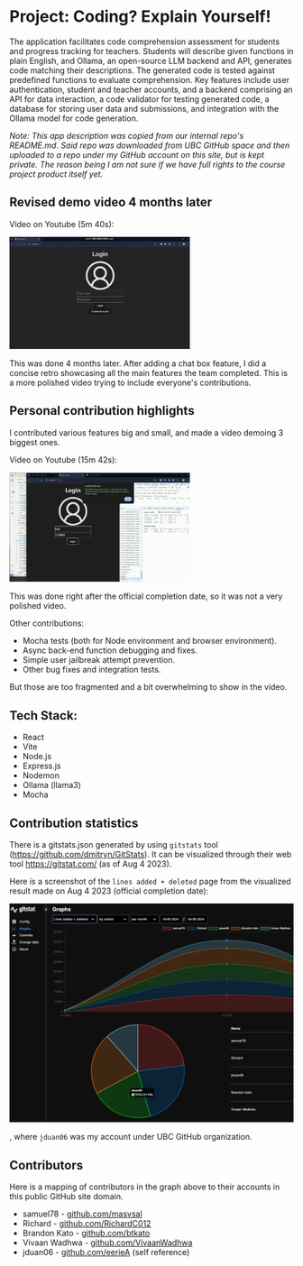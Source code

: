 # Project: Coding? Explain Yourself!

The application facilitates code comprehension assessment for students and progress tracking for teachers. Students will describe given functions in plain English, and Ollama, an open-source LLM backend and API, generates code matching their descriptions. The generated code is tested against predefined functions to evaluate comprehension. Key features include user authentication, student and teacher accounts, and a backend comprising an API for data interaction, a code validator for testing generated code, a database for storing user data and submissions, and integration with the Ollama model for code generation.

*Note: This app description was copied from our internal repo's README.md. Said repo was downloaded from UBC GitHub space and then uploaded to a repo under my GitHub account on this site, but is kept private. The reason being I am not sure if we have full rights to the course project product itself yet.*

## Revised demo video 4 months later

Video on Youtube (5m 40s):

[<img alt="screenshot" src="/resources/Project retro 2 screenshot.jpg" width="320">](https://youtu.be/QplI0PaIAOo)

This was done 4 months later. After adding a chat box feature, I did a concise retro showcasing all the main features the team completed. This is a more polished video trying to include everyone's contributions.

## Personal contribution highlights

I contributed various features big and small, and made a video demoing 3 biggest ones.

Video on Youtube (15m 42s):

[<img alt="screenshot" src="/resources/cpsc 310 retro screenshot.png" width="320">](https://youtu.be/o3GTKvYnayI)

This was done right after the official completion date, so it was not a very polished video.

Other contributions:
- Mocha tests (both for Node environment and browser environment).
- Async back-end function debugging and fixes.
- Simple user jailbreak attempt prevention.
- Other bug fixes and integration tests.

But those are too fragmented and a bit overwhelming to show in the video.

## Tech Stack:

- React
- Vite
- Node.js
- Express.js
- Nodemon
- Ollama (llama3)
- Mocha

## Contribution statistics

There is a gitstats.json generated by using `gitstats` tool (https://github.com/dmitryn/GitStats). It can be visualized through their web tool https://gitstat.com/ (as of Aug 4 2023).

Here is a screenshot of the `lines added + deleted` page from the visualized result made on Aug 4 2023 (official completion date):

<img alt="screenshot" src="/resources/gitstats vis.jpg" width="540">

, where `jduan06` was my account under UBC GitHub organization.

## Contributors

Here is a mapping of contributors in the graph above to their accounts in this public GitHub site domain.

- samuel78 - [github.com/masvsal](https://github.com/masvsal)
- Richard - [github.com/RichardC012](https://github.com/RichardC012)
- Brandon Kato - [github.com/btkato](https://github.com/btkato)
- Vivaan Wadhwa - [github.com/VivaanWadhwa](https://github.com/VivaanWadhwa)
- jduan06 - [github.com/eerieA](https://github.com/eerieA) (self reference)
